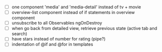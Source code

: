 - [ ] one component 'media' and 'media-detail' instead of tv + movie
- [ ] overview-list component instead of if statements in overview component
- [ ] unsubscribe to all Observables ngOnDestroy
- [ ] when go back from detailed view, retrieve previous state (active tab and search)
- [ ] have stars instead of number for rating (pipe?)
- [ ] indentation of @if and @for in templates
